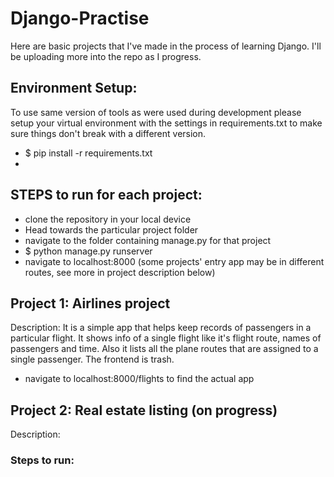 # Django-Practise

Here are basic projects that I've made in the process of learning Django. I'll be uploading more into the repo as I progress.
## Environment Setup:
  To use same version of tools as were used during development please setup your virtual environment with the settings in requirements.txt to make sure things don't break with a different version.
  - $ pip install -r requirements.txt    
  - 
## STEPS to run for each project:
  - clone the repository in your local device
  - Head towards the particular project folder
  - navigate to the folder containing manage.py for that project
  - $ python manage.py runserver
  - navigate to localhost:8000
  (some projects' entry app may be in different routes, see more in project description below)
  
## Project 1: Airlines project
Description: It is a simple app that helps keep records of passengers in a particular flight. It shows info of a single flight like it's flight route, names of passengers and time. Also it lists all the plane routes that are assigned to a single passenger. The frontend is trash.
  - navigate to localhost:8000/flights to find the actual app

## Project 2: Real estate listing (on progress)

  Description: 
  ### Steps to run: 
